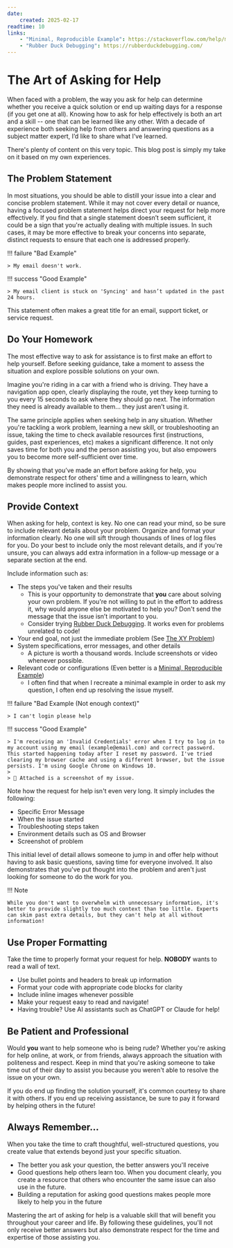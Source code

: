 ```yaml
---
date:
    created: 2025-02-17
readtime: 10
links:
    - "Minimal, Reproducible Example": https://stackoverflow.com/help/minimal-reproducible-example
    - "Rubber Duck Debugging": https://rubberduckdebugging.com/
---
```


# The Art of Asking for Help

When faced with a problem, the way you ask for help can determine whether you receive a quick solution or end up waiting days for a response (if you get one at all). Knowing how to ask for help effectively is both an art and a skill -- one that can be learned like any other. With a decade of experience both seeking help from others and answering questions as a subject matter expert, I’d like to share what I’ve learned.

There's plenty of content on this very topic. This blog post is simply my take on it based on my own experiences.

## The Problem Statement

In most situations, you should be able to distill your issue into a clear and concise problem statement. While it may not cover every detail or nuance, having a focused problem statement helps direct your request for help more effectively. If you find that a single statement doesn’t seem sufficient, it could be a sign that you're actually dealing with multiple issues. In such cases, it may be more effective to break your concerns into separate, distinct requests to ensure that each one is addressed properly.

!!! failure "Bad Example"

    > My email doesn't work.

!!! success "Good Example"

    > My email client is stuck on 'Syncing' and hasn’t updated in the past 24 hours.

This statement often makes a great title for an email, support ticket, or service request.

## Do Your Homework

The most effective way to ask for assistance is to first make an effort to help yourself. Before seeking guidance, take a moment to assess the situation and explore possible solutions on your own.

Imagine you're riding in a car with a friend who is driving. They have a navigation app open, clearly displaying the route, yet they keep turning to you every 15 seconds to ask where they should go next. The information they need is already available to them... they just aren’t using it.

The same principle applies when seeking help in any situation. Whether you're tackling a work problem, learning a new skill, or troubleshooting an issue, taking the time to check available resources first (instructions, guides, past experiences, etc) makes a significant difference. It not only saves time for both you and the person assisting you, but also empowers you to become more self-sufficient over time.

By showing that you’ve made an effort before asking for help, you demonstrate respect for others' time and a willingness to learn, which makes people more inclined to assist you.

## Provide Context

When asking for help, context is key. No one can read your mind, so be sure to include relevant details about your problem. Organize and format your information clearly. No one will sift through thousands of lines of log files for you. Do your best to include only the most relevant details, and if you're unsure, you can always add extra information in a follow-up message or a separate section at the end.

Include information such as:

-   The steps you've taken and their results
    -   This is your opportunity to demonstrate that **you** care about solving your own problem. If you're not willing to put in the effort to address it, why would anyone else be motivated to help you? Don't send the message that the issue isn’t important to you.
    -   Consider trying [Rubber Duck Debugging](https://rubberduckdebugging.com/). It works even for problems unrelated to code!
-   Your end goal, not just the immediate problem (See [The XY Problem](https://xyproblem.info/))
-   System specifications, error messages, and other details
    -   A picture is worth a thousand words. Include screenshots or video whenever possible.
-   Relevant code or configurations (Even better is a [Minimal, Reproducible Example](https://stackoverflow.com/help/minimal-reproducible-example))
    -   I often find that when I recreate a minimal example in order to ask my question, I often end up resolving the issue myself.

!!! failure "Bad Example (Not enough context)"

    > I can't login please help

!!! success "Good Example"

    > I'm receiving an 'Invalid Credentials' error when I try to log in to my account using my email (example@email.com) and correct password. This started happening today after I reset my password. I've tried clearing my browser cache and using a different browser, but the issue persists. I'm using Google Chrome on Windows 10.
    >
    > 📸 Attached is a screenshot of my issue.

Note how the request for help isn't even very long. It simply includes the following:

-   Specific Error Message
-   When the issue started
-   Troubleshooting steps taken
-   Environment details such as OS and Browser
-   Screenshot of problem

This initial level of detail allows someone to jump in and offer help without having to ask basic questions, saving time for everyone involved. It also demonstrates that you've put thought into the problem and aren't just looking for someone to do the work for you.

!!! Note

    While you don't want to overwhelm with unnecessary information, it's better to provide slightly too much context than too little. Experts can skim past extra details, but they can't help at all without information!

## Use Proper Formatting

Take the time to properly format your request for help. **NOBODY** wants to read a wall of text.

-   Use bullet points and headers to break up information
-   Format your code with appropriate code blocks for clarity
-   Include inline images whenever possible
-   Make your request easy to read and navigate!
-   Having trouble? Use AI assistants such as ChatGPT or Claude for help!

## Be Patient and Professional

Would **you** want to help someone who is being rude? Whether you're asking for help online, at work, or from friends, always approach the situation with politeness and respect. Keep in mind that you're asking someone to take time out of their day to assist you because you weren't able to resolve the issue on your own.

If you do end up finding the solution yourself, it's common courtesy to share it with others. If you end up receiving assistance, be sure to pay it forward by helping others in the future!

## Always Remember...

When you take the time to craft thoughtful, well-structured questions, you create value that extends beyond just your specific situation.

-   The better you ask your question, the better answers you'll receive
-   Good questions help others learn too. When you document clearly, you create a resource that others who encounter the same issue can also use in the future.
-   Building a reputation for asking good questions makes people more likely to help you in the future

Mastering the art of asking for help is a valuable skill that will benefit you throughout your career and life. By following these guidelines, you'll not only receive better answers but also demonstrate respect for the time and expertise of those assisting you.
